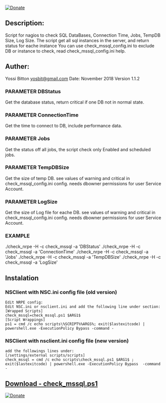 [![Donate](https://www.paypalobjects.com/en_US/IL/i/btn/btn_donateCC_LG.gif)](https://paypal.me/yosbit)
## Description:
Script for nagios to check SQL DataBases, Connection Time, Jobs, TempDB Size, Log Size.
The script get all sql instances in the server, and return status for eache instance
You can use check_mssql_config.ini to exclude DB or instance to check, read check_mssql_config.ini help.

## Auther:
  Yossi Bitton yosbit@gmail.com
  Date: November 2018 
  Version 1.1.2

### PARAMETER DBStatus
Get the database status, return critical if one DB not in normal state.

### PARAMETER ConnectionTime
Get the time to connect to DB, include performance data.

### PARAMETER Jobs
Get the status off all jobs, the script check only Enabled and scheduled jobs.

### PARAMETER TempDBSize
Get the size of temp DB.
see values of warning and critical in check_mssql_config.ini config.
needs dbowner permissions for user Service Account.

### PARAMETER LogSize
Get the size of Log file for eache DB.
see values of warning and critical in check_mssql_config.ini config.
needs dbowner permissions for user Service Account.

### EXAMPLE
   ./check_nrpe -H <MSSQL IP Address> -c check_mssql -a 'DBStatus'
   ./check_nrpe -H <MSSQL IP Address> -c check_mssql -a 'ConnectionTime'
   ./check_nrpe -H <MSSQL IP Address> -c check_mssql -a 'Jobs'
   ./check_nrpe -H <MSSQL IP Address> -c check_mssql -a 'TempDBSize'
   ./check_nrpe -H <MSSQL IP Address> -c check_mssql -a 'LogSize'
  
   ## Instalation
   ### NSClient with NSC.ini config file (old version)
    Edit NRPE config:
    Edit NSC.ini or nsclient.ini and add the following line under section:
    [Wrapped Scripts]
    check_mssql=check_mssql.ps1 $ARG1$
    [Script Wrappings]
    ps1 = cmd /c echo scripts\%SCRIPT%%ARGS%; exit($lastexitcode) | powershell.exe -ExecutionPolicy Bypass -command - 
	
   ### NSClient with nsclient.ini config file (new version)
    add the followings lines under:
    [/settings/external scripts/scripts]
    check_mssql = cmd /c echo scripts\check_mssql.ps1 $ARG1$ ; exit($lastexitcode) | powershell.exe -ExecutionPolicy Bypass  -command -
## [Download - check_mssql.ps1](https://github.com/yosbit/nagios-plugins/releases/download/1.1.2/check_mssql.ps1)
[![Donate](https://www.paypalobjects.com/en_US/IL/i/btn/btn_donateCC_LG.gif)](https://paypal.me/yosbit)

